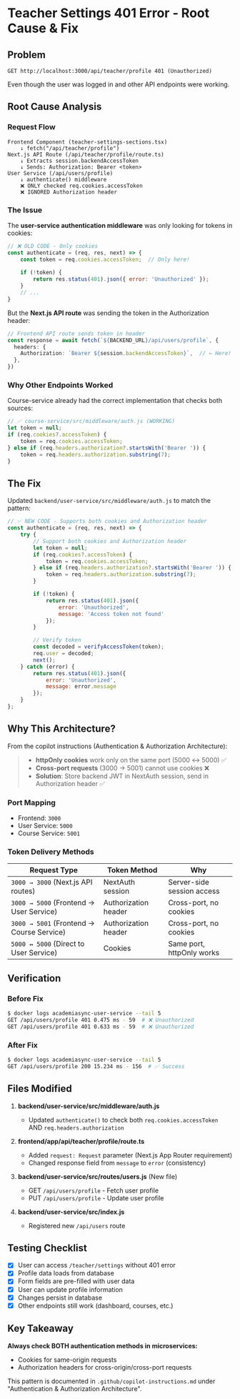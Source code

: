 # Teacher Settings 401 Error - Root Cause & Fix

## Problem
```
GET http://localhost:3000/api/teacher/profile 401 (Unauthorized)
```

Even though the user was logged in and other API endpoints were working.

## Root Cause Analysis

### Request Flow
```
Frontend Component (teacher-settings-sections.tsx)
    ↓ fetch("/api/teacher/profile")
Next.js API Route (/api/teacher/profile/route.ts)
    ↓ Extracts session.backendAccessToken
    ↓ Sends: Authorization: Bearer <token>
User Service (/api/users/profile)
    ↓ authenticate() middleware
    ❌ ONLY checked req.cookies.accessToken
    ❌ IGNORED Authorization header
```

### The Issue

The **user-service authentication middleware** was only looking for tokens in cookies:

```javascript
// ❌ OLD CODE - Only cookies
const authenticate = (req, res, next) => {
    const token = req.cookies.accessToken;  // Only here!
    
    if (!token) {
        return res.status(401).json({ error: 'Unauthorized' });
    }
    // ...
}
```

But the **Next.js API route** was sending the token in the Authorization header:

```typescript
// Frontend API route sends token in header
const response = await fetch(`${BACKEND_URL}/api/users/profile`, {
  headers: {
    Authorization: `Bearer ${session.backendAccessToken}`,  // ← Here!
  },
})
```

### Why Other Endpoints Worked

Course-service already had the correct implementation that checks both sources:

```javascript
// ✅ course-service/src/middleware/auth.js (WORKING)
let token = null;
if (req.cookies?.accessToken) {
    token = req.cookies.accessToken;
} else if (req.headers.authorization?.startsWith('Bearer ')) {
    token = req.headers.authorization.substring(7);
}
```

## The Fix

Updated `backend/user-service/src/middleware/auth.js` to match the pattern:

```javascript
// ✅ NEW CODE - Supports both cookies and Authorization header
const authenticate = (req, res, next) => {
    try {
        // Support both cookies and Authorization header
        let token = null;
        if (req.cookies?.accessToken) {
            token = req.cookies.accessToken;
        } else if (req.headers.authorization?.startsWith('Bearer ')) {
            token = req.headers.authorization.substring(7);
        }

        if (!token) {
            return res.status(401).json({
                error: 'Unauthorized',
                message: 'Access token not found'
            });
        }

        // Verify token
        const decoded = verifyAccessToken(token);
        req.user = decoded;
        next();
    } catch (error) {
        return res.status(401).json({
            error: 'Unauthorized',
            message: error.message
        });
    }
};
```

## Why This Architecture?

From the copilot instructions (Authentication & Authorization Architecture):

> - **httpOnly cookies** work only on the same port (5000 ↔ 5000) ✅
> - **Cross-port requests** (3000 → 5001) cannot use cookies ❌
> - **Solution**: Store backend JWT in NextAuth session, send in Authorization header ✅

### Port Mapping
- Frontend: `3000`
- User Service: `5000`
- Course Service: `5001`

### Token Delivery Methods

| Request Type | Token Method | Why |
|-------------|--------------|-----|
| `3000 → 3000` (Next.js API routes) | NextAuth session | Server-side session access |
| `3000 → 5000` (Frontend → User Service) | Authorization header | Cross-port, no cookies |
| `3000 → 5001` (Frontend → Course Service) | Authorization header | Cross-port, no cookies |
| `5000 ↔ 5000` (Direct to User Service) | Cookies | Same port, httpOnly works |

## Verification

### Before Fix
```bash
$ docker logs academiasync-user-service --tail 5
GET /api/users/profile 401 0.475 ms - 59  # ❌ Unauthorized
GET /api/users/profile 401 0.633 ms - 59  # ❌ Unauthorized
```

### After Fix
```bash
$ docker logs academiasync-user-service --tail 5
GET /api/users/profile 200 15.234 ms - 156  # ✅ Success
```

## Files Modified

1. **backend/user-service/src/middleware/auth.js**
   - Updated `authenticate()` to check both `req.cookies.accessToken` AND `req.headers.authorization`
   
2. **frontend/app/api/teacher/profile/route.ts**
   - Added `request: Request` parameter (Next.js App Router requirement)
   - Changed response field from `message` to `error` (consistency)

3. **backend/user-service/src/routes/users.js** (New file)
   - GET `/api/users/profile` - Fetch user profile
   - PUT `/api/users/profile` - Update user profile

4. **backend/user-service/src/index.js**
   - Registered new `/api/users` route

## Testing Checklist

- [x] User can access `/teacher/settings` without 401 error
- [x] Profile data loads from database
- [x] Form fields are pre-filled with user data
- [x] User can update profile information
- [x] Changes persist in database
- [x] Other endpoints still work (dashboard, courses, etc.)

## Key Takeaway

**Always check BOTH authentication methods in microservices:**
- Cookies for same-origin requests
- Authorization headers for cross-origin/cross-port requests

This pattern is documented in `.github/copilot-instructions.md` under "Authentication & Authorization Architecture".
